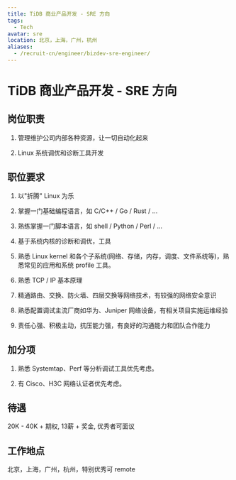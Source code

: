 ```yaml
---
title: TiDB 商业产品开发 - SRE 方向
tags:
  - Tech
avatar: sre
location: 北京，上海，广州，杭州
aliases:
  - /recruit-cn/engineer/bizdev-sre-engineer/
---
```


# TiDB 商业产品开发 - SRE 方向

## 岗位职责

1. 管理维护公司内部各种资源，让一切自动化起来

2. Linux 系统调优和诊断工具开发

## 职位要求

1. 以"折腾" Linux 为乐

2. 掌握一门基础编程语言，如 C/C++ / Go / Rust / ...

3. 熟练掌握一门脚本语言，如 shell / Python / Perl / ...

4. 基于系统内核的诊断和调优，工具

5. 熟悉 Linux kernel 和各个子系统(网络、存储，内存，调度、文件系统等)，熟悉常见的应用和系统 profile 工具。

6. 熟悉 TCP / IP 基本原理

7. 精通路由、交换、防火墙、四层交换等网络技术，有较强的网络安全意识

8. 熟悉配置调试主流厂商如华为、Juniper 网络设备，有相关项目实施运维经验

9. 责任心强、积极主动，抗压能力强，有良好的沟通能力和团队合作能力

## 加分项

1. 熟悉 Systemtap、Perf 等分析调试工具优先考虑。

2. 有 Cisco、H3C 网络认证者优先考虑。

## 待遇

20K - 40K + 期权, 13薪 + 奖金, 优秀者可面议

## 工作地点

北京，上海，广州，杭州，特别优秀可 remote
